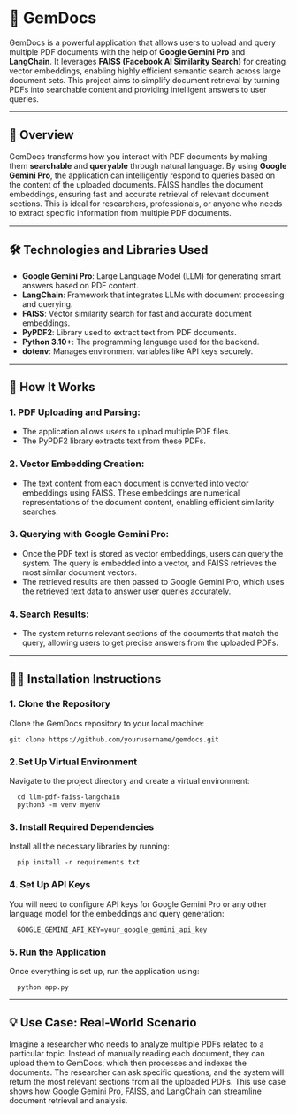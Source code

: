 # 🌟 GemDocs

GemDocs is a powerful application that allows users to upload and query multiple PDF documents with the help of **Google Gemini Pro** and **LangChain**. It leverages **FAISS (Facebook AI Similarity Search)** for creating vector embeddings, enabling highly efficient semantic search across large document sets. This project aims to simplify document retrieval by turning PDFs into searchable content and providing intelligent answers to user queries.

---

## 📜 **Overview**

GemDocs transforms how you interact with PDF documents by making them **searchable** and **queryable** through natural language. By using **Google Gemini Pro**, the application can intelligently respond to queries based on the content of the uploaded documents. FAISS handles the document embeddings, ensuring fast and accurate retrieval of relevant document sections. This is ideal for researchers, professionals, or anyone who needs to extract specific information from multiple PDF documents.

---

## 🛠️ **Technologies and Libraries Used**

- **Google Gemini Pro**: Large Language Model (LLM) for generating smart answers based on PDF content.
- **LangChain**: Framework that integrates LLMs with document processing and querying.
- **FAISS**: Vector similarity search for fast and accurate document embeddings.
- **PyPDF2**: Library used to extract text from PDF documents.
- **Python 3.10+**: The programming language used for the backend.
- **dotenv**: Manages environment variables like API keys securely.

---

## 🔧 How It Works

### 1. PDF Uploading and Parsing:
  - The application allows users to upload multiple PDF files.
  - The PyPDF2 library extracts text from these PDFs.
### 2. Vector Embedding Creation:
  - The text content from each document is converted into vector embeddings using FAISS. These embeddings are numerical representations of the document content, enabling efficient similarity searches.
### 3. Querying with Google Gemini Pro:
  - Once the PDF text is stored as vector embeddings, users can query the system. The query is embedded into a vector, and FAISS retrieves the most similar document vectors.
  - The retrieved results are then passed to Google Gemini Pro, which uses the retrieved text data to answer user queries accurately.
### 4. Search Results:
  - The system returns relevant sections of the documents that match the query, allowing users to get precise answers from the uploaded PDFs.

---

## 🧑‍💻 **Installation Instructions**

### 1. Clone the Repository
   Clone the GemDocs repository to your local machine:
   ```
   git clone https://github.com/yourusername/gemdocs.git
  ```
### 2.Set Up Virtual Environment
  Navigate to the project directory and create a virtual environment:
  ```
    cd llm-pdf-faiss-langchain
    python3 -m venv myenv
  ```
### 3. Install Required Dependencies
  Install all the necessary libraries by running:
  ```
    pip install -r requirements.txt
  ```
### 4. Set Up API Keys
  You will need to configure API keys for Google Gemini Pro or any other language model for the embeddings and query generation:
  ```
    GOOGLE_GEMINI_API_KEY=your_google_gemini_api_key
  ```
### 5. Run the Application
  Once everything is set up, run the application using:
  ```
    python app.py
  ```

---

## 💡 Use Case: Real-World Scenario

Imagine a researcher who needs to analyze multiple PDFs related to a particular topic. Instead of manually reading each document, they can upload them to GemDocs, which then processes and indexes the documents. The researcher can ask specific questions, and the system will return the most relevant sections from all the uploaded PDFs. This use case shows how Google Gemini Pro, FAISS, and LangChain can streamline document retrieval and analysis.
